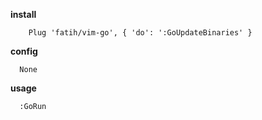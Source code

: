 **install**
```vim
    Plug 'fatih/vim-go', { 'do': ':GoUpdateBinaries' }
```

**config**
```vim
  None
```

**usage**
```vim
  :GoRun
```

